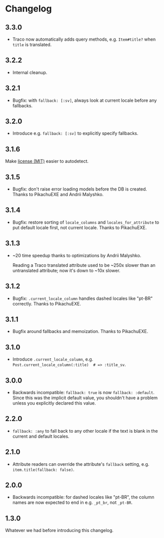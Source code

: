 # Changelog

## 3.3.0

* Traco now automatically adds query methods, e.g. `Item#title?` when `title` is translated.

## 3.2.2

* Internal cleanup.

## 3.2.1

* Bugfix: with `fallback: [:sv]`, always look at current locale before any fallbacks.

## 3.2.0

* Introduce e.g. `fallback: [:sv]` to explicitly specify fallbacks.

## 3.1.6

Make [license (MIT)](LICENSE.txt) easier to autodetect.

## 3.1.5

* Bugfix: don't raise error loading models before the DB is created. Thanks to PikachuEXE and Andrii Malyshko.

## 3.1.4

* Bugfix: restore sorting of `locale_columns` and `locales_for_attribute` to put default locale first, not current locale. Thanks to PikachuEXE.

## 3.1.3

 * ~20 time speedup thanks to optimizations by Andrii Malyshko.

   Reading a Traco translated attribute used to be ~250x slower than an untranslated attribute; now it's down to ~10x slower.

## 3.1.2

* Bugfix: `.current_locale_column` handles dashed locales like "pt-BR" correctly. Thanks to PikachuEXE.

## 3.1.1

* Bugfix around fallbacks and memoization. Thanks to PikachuEXE.

## 3.1.0

* Introduce `.current_locale_column`, e.g. `Post.current_locale_column(:title)  # => :title_sv`.

## 3.0.0

* Backwards incompatible: `fallback: true` is now `fallback: :default`. Since this was the implicit default value, you shouldn't have a problem unless you explicitly declared this value.

## 2.2.0

* `fallback: :any` to fall back to any other locale if the text is blank in the current and default locales.

## 2.1.0

* Attribute readers can override the attribute's `fallback` setting, e.g. `item.title(fallback: false)`.

## 2.0.0

* Backwards incompatible: for dashed locales like "pt-BR", the column names are now expected to end in e.g. `_pt_br`, not `_pt-BR`.

## 1.3.0

Whatever we had before introducing this changelog.
